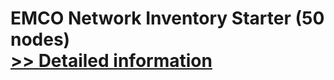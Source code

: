 # EMCO Network Inventory Starter (50 nodes)<br />[>> Detailed information](https://secure.shareit.com/shareit/product.html?productid=300281093&affiliateid=200057808)